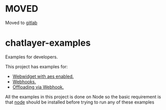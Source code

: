 # MOVED
Moved to [gitlab](https://gitlab.com/sinch/sinch-projects/applications/teams/chatlayer/chatlayer-examples/)

# chatlayer-examples
Examples for developers.

This project has examples for:
- [Webwidget with aes enabled.](webwidget-with-aes/README.md)
- [Webhooks.](webhooks/README.md)
- [Offloading via Webhook.](offloading-webhook/README.md)

All the examples in this project is done on Node so the basic requirement is that [node](https://nodejs.org/en/) should be installed before trying to run any of these examples
